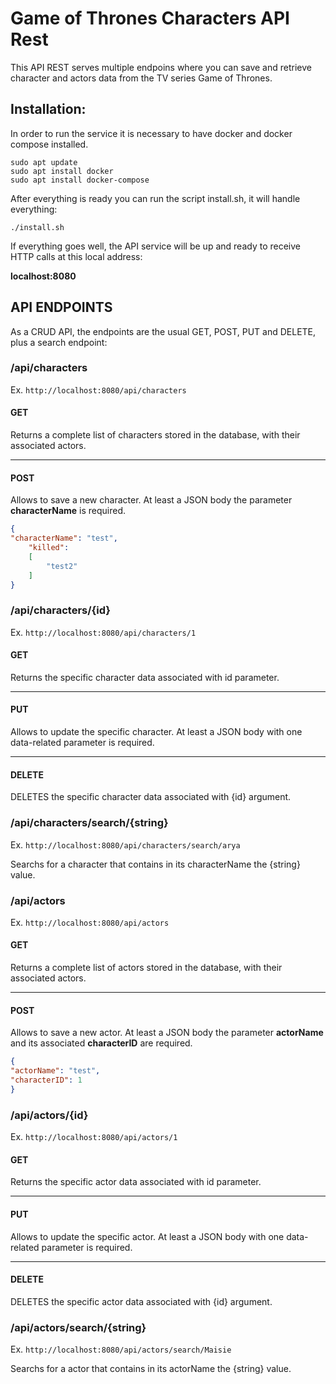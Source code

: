 # Game of Thrones Characters API Rest

This API REST serves multiple endpoins where you can save and retrieve character and actors data from the TV series Game of Thrones.

## Installation:

In order to run the service it is necessary to have docker and docker compose installed.

```
sudo apt update
sudo apt install docker
sudo apt install docker-compose
```
After everything is ready you can run the script install.sh, it will handle everything:

```
./install.sh
```

If everything goes well, the API service will be up and ready to receive HTTP calls at this local address:  

**localhost:8080**

## API ENDPOINTS

As a CRUD API, the endpoints are the usual GET, POST, PUT and DELETE, plus a search endpoint:

### /api/characters

Ex. `http://localhost:8080/api/characters`

#### GET

Returns a complete list of characters stored in the database, with their associated actors.

___

#### POST
Allows to save a new character. At least a JSON body the parameter **characterName** is required.

```json
{
"characterName": "test",
    "killed":
    [
        "test2"
    ]
}
```
### /api/characters/{id}

Ex. `http://localhost:8080/api/characters/1`

#### GET

Returns the specific character data associated with id parameter.
___
#### PUT

Allows to update the specific character. At least a JSON body with one data-related parameter is required.
___
#### DELETE

DELETES the specific character data associated with {id} argument.

### /api/characters/search/{string}

Ex. `http://localhost:8080/api/characters/search/arya`

Searchs for a character that contains in its characterName the {string} value.

### /api/actors

Ex. `http://localhost:8080/api/actors`

#### GET

Returns a complete list of actors stored in the database, with their associated actors.

___

#### POST
Allows to save a new actor. At least a JSON body the parameter **actorName**  and its associated **characterID** are required.

```json
{
"actorName": "test",
"characterID": 1
}
```
### /api/actors/{id}

Ex. `http://localhost:8080/api/actors/1`

#### GET

Returns the specific actor data associated with id parameter.
___
#### PUT

Allows to update the specific actor. At least a JSON body with one data-related parameter is required.
___
#### DELETE

DELETES the specific actor data associated with {id} argument.

### /api/actors/search/{string}

Ex. `http://localhost:8080/api/actors/search/Maisie`

Searchs for a actor that contains in its actorName the {string} value.